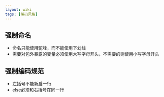 ```yaml
---
layout: wiki
tags: [编码风格]
---
```


## 强制命名

* 命名只能使用驼峰，而不能使用下划线
* 需要对包外暴露的变量必须使用大写字母开头，不需要的则使用小写字母开头

## 强制编码规范

* 左括号不能新启一行
* else必须和右括号在同一行